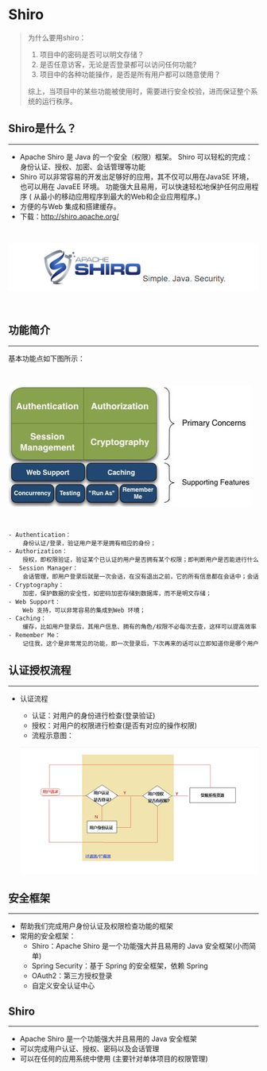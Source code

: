 # **Shiro**

> 为什么要⽤shiro：
> 1. 项⽬中的密码是否可以明⽂存储？
> 2. 是否任意访客，⽆论是否登录都可以访问任何功能?
> 3. 项⽬中的各种功能操作，是否是所有⽤户都可以随意使⽤？
> 
> 综上，当项⽬中的某些功能被使⽤时，需要进⾏安全校验，进⽽保证整个系统的运⾏秩序。

## **Shiro是什么？**
---

- Apache Shiro 是 Java 的⼀个安全（权限）框架。
  Shiro 可以轻松的完成：身份认证、授权、加密、会话管理等功能
- Shiro 可以⾮常容易的开发出⾜够好的应⽤，其不仅可以⽤在JavaSE 环境，也可以⽤在 JavaEE 环境。
  功能强⼤且易⽤，可以快速轻松地保护任何应⽤程序 ( 从最⼩的移动应⽤程序到最⼤的Web和企业应⽤程序。)
- ⽅便的与Web 集成和搭建缓存。
- 下载：http://shiro.apache.org/
<br />

![apache-shiro-logo](/assets/apache-shiro/apache-shiro-logo.png)

<br />

## **功能简介**
---

基本功能点如下图所示：

<br />

![apache-shiro-logo](/assets/apache-shiro/yky_20200522092437.jpeg)

<br />

``` bat
- Authentication：
    身份认证/登录，验证⽤户是不是拥有相应的身份；
- Authorization：
    授权，即权限验证，验证某个已认证的⽤户是否拥有某个权限；即判断⽤户是否能进⾏什么操作。如：验证某个⽤户是否拥有某个⻆⾊。或者细粒度的验证某个⽤户对某个资源是否具有某个权限；
-  Session Manager：
    会话管理，即⽤户登录后就是⼀次会话，在没有退出之前，它的所有信息都在会话中；会话可以是普通 JavaSE 环境，也可以是 Web 环境的；
- Cryptography：
    加密，保护数据的安全性，如密码加密存储到数据库，⽽不是明⽂存储；
- Web Support：
    Web ⽀持，可以⾮常容易的集成到Web 环境；
- Caching：
    缓存，⽐如⽤户登录后，其⽤户信息、拥有的⻆⾊/权限不必每次去查，这样可以提⾼效率；
- Remember Me：
    记住我，这个是⾮常常⻅的功能，即⼀次登录后，下次再来的话可以⽴即知道你是哪个⽤户
```

## **认证授权流程**
---

- 认证流程
    - 认证：对用户的身份进行检查(登录验证)
    - 授权：对用户的权限进行检查(是否有对应的操作权限)
    - 流程示意图：

    ![](/assets/apache-shiro/yky_20200522163822.png)

## **安全框架**
---

- 帮助我们完成用户身份认证及权限检查功能的框架
- 常用的安全框架：
    - Shiro：Apache Shiro 是一个功能强大并且易用的 Java 安全框架(小而简单)
    - Spring Security：基于 Spring 的安全框架，依赖 Spring
    - OAuth2：第三方授权登录
    - 自定义安全认证中心

## **Shiro**
---

- Apache Shiro 是一个功能强大并且易用的 Java 安全框架
- 可以完成用户认证、授权、密码以及会话管理
- 可以在任何的应用系统中使用 (主要针对单体项目的权限管理)